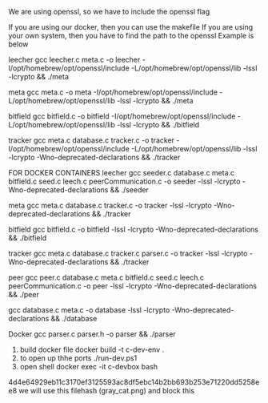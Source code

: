 We are using openssl, so we have to include the openssl flag

If you are using our docker, then you can use the makefile
If you are using your own system, then you have to find the path to the openssl
Example is below 

leecher
gcc leecher.c meta.c -o leecher -I/opt/homebrew/opt/openssl/include -L/opt/homebrew/opt/openssl/lib -lssl -lcrypto && ./meta



meta
gcc meta.c -o meta -I/opt/homebrew/opt/openssl/include -L/opt/homebrew/opt/openssl/lib -lssl -lcrypto && ./meta


bitfield
gcc bitfield.c -o bitfield -I/opt/homebrew/opt/openssl/include -L/opt/homebrew/opt/openssl/lib -lssl -lcrypto && ./bitfield

tracker
gcc meta.c database.c tracker.c -o tracker  -I/opt/homebrew/opt/openssl/include -L/opt/homebrew/opt/openssl/lib -lssl -lcrypto -Wno-deprecated-declarations &&  ./tracker


FOR DOCKER CONTAINERS
leecher
gcc seeder.c database.c meta.c bitfield.c seed.c leech.c peerCommunication.c -o seeder -lssl -lcrypto -Wno-deprecated-declarations && ./seeder

meta
gcc meta.c database.c  tracker.c -o tracker -lssl -lcrypto -Wno-deprecated-declarations && ./tracker

bitfield
gcc bitfield.c -o bitfield -lssl -lcrypto -Wno-deprecated-declarations && ./bitfield

tracker
gcc meta.c database.c tracker.c parser.c -o tracker -lssl -lcrypto -Wno-deprecated-declarations && ./tracker


peer
gcc peer.c database.c meta.c bitfield.c seed.c leech.c peerCommunication.c -o peer -lssl -lcrypto -Wno-deprecated-declarations && ./peer

gcc database.c meta.c -o database -lssl -lcrypto -Wno-deprecated-declarations && ./database


Docker
gcc parser.c parser.h -o parser && ./parser
1. build docker file 
docker build -t c-dev-env .  
2. to open up thhe ports 
./run-dev.ps1   
3. open shell
docker exec -it c-devbox bash


4d4e64929eb11c3170ef3125593ac8df5ebc14b2bb693b253e71220dd5258ee8
we will use this filehash (gray_cat.png) and block this 
